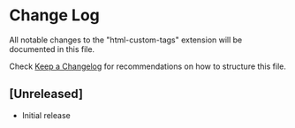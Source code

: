 # Change Log

All notable changes to the "html-custom-tags" extension will be documented in this file.

Check [Keep a Changelog](http://keepachangelog.com/) for recommendations on how to structure this file.

## [Unreleased]

- Initial release